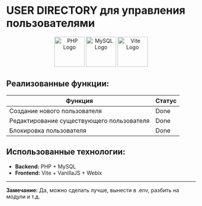 # USER DIRECTORY для управления пользователями

<p align="center">
  <img src="https://www.php.net/images/logos/php-logo.svg" alt="PHP Logo" width="80"> 
  <img src="https://www.mysql.com/common/logos/logo-mysql-170x115.png" alt="MySQL Logo" width="80">
  <img src="https://vitejs.dev/logo.svg" alt="Vite Logo" width="80">
</p>

## Реализованные функции:
| Функция                           | Статус |
|------------------------------------|--------|
| Создание нового пользователя      | Done   |
| Редактирование существующего пользователя | Done   |
| Блокировка пользователя            | Done   |

## Использованные технологии:
- **Backend:** PHP + MySQL
- **Frontend:** Vite + VanillaJS + Webix

---
**Замечание:** Да, можно сделать лучше, вынести в .env, разбить на модули и т.д.